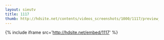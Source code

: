 ```yaml
---
layout: sieutv
title: 1117
thumb: http://hdsite.net/contents/videos_screenshots/1000/1117/preview_360p.mp4.jpg
---
```

{% include iframe src='http://hdsite.net/embed/1117' %}
 
